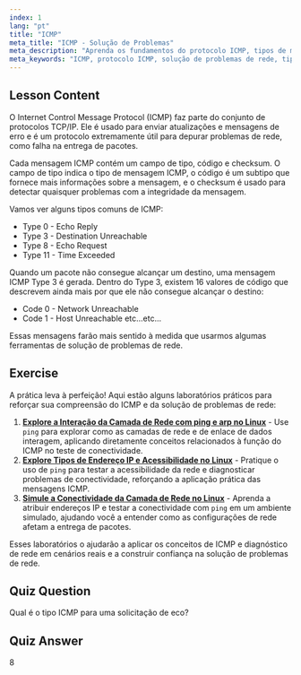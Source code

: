 ```yaml
---
index: 1
lang: "pt"
title: "ICMP"
meta_title: "ICMP - Solução de Problemas"
meta_description: "Aprenda os fundamentos do protocolo ICMP, tipos de mensagens e códigos para solução de problemas de rede. Entenda como o ICMP funciona para depurar problemas de rede."
meta_keywords: "ICMP, protocolo ICMP, solução de problemas de rede, tipos de ICMP, rede Linux, iniciante, tutorial, guia"
---
```


## Lesson Content

O Internet Control Message Protocol (ICMP) faz parte do conjunto de protocolos TCP/IP. Ele é usado para enviar atualizações e mensagens de erro e é um protocolo extremamente útil para depurar problemas de rede, como falha na entrega de pacotes.

Cada mensagem ICMP contém um campo de tipo, código e checksum. O campo de tipo indica o tipo de mensagem ICMP, o código é um subtipo que fornece mais informações sobre a mensagem, e o checksum é usado para detectar quaisquer problemas com a integridade da mensagem.

Vamos ver alguns tipos comuns de ICMP:

- Type 0 - Echo Reply
- Type 3 - Destination Unreachable
- Type 8 - Echo Request
- Type 11 - Time Exceeded

Quando um pacote não consegue alcançar um destino, uma mensagem ICMP Type 3 é gerada. Dentro do Type 3, existem 16 valores de código que descrevem ainda mais por que ele não consegue alcançar o destino:

- Code 0 - Network Unreachable
- Code 1 - Host Unreachable
  etc...etc...

Essas mensagens farão mais sentido à medida que usarmos algumas ferramentas de solução de problemas de rede.

## Exercise

A prática leva à perfeição! Aqui estão alguns laboratórios práticos para reforçar sua compreensão do ICMP e da solução de problemas de rede:

1. **[Explore a Interação da Camada de Rede com ping e arp no Linux](https://labex.io/pt/labs/linux-explore-network-layer-interaction-with-ping-and-arp-in-linux-592746)** - Use `ping` para explorar como as camadas de rede e de enlace de dados interagem, aplicando diretamente conceitos relacionados à função do ICMP no teste de conectividade.
2. **[Explore Tipos de Endereço IP e Acessibilidade no Linux](https://labex.io/pt/labs/linux-explore-ip-address-types-and-reachability-in-linux-592780)** - Pratique o uso de `ping` para testar a acessibilidade da rede e diagnosticar problemas de conectividade, reforçando a aplicação prática das mensagens ICMP.
3. **[Simule a Conectividade da Camada de Rede no Linux](https://labex.io/pt/labs/linux-simulate-network-layer-connectivity-in-linux-592752)** - Aprenda a atribuir endereços IP e testar a conectividade com `ping` em um ambiente simulado, ajudando você a entender como as configurações de rede afetam a entrega de pacotes.

Esses laboratórios o ajudarão a aplicar os conceitos de ICMP e diagnóstico de rede em cenários reais e a construir confiança na solução de problemas de rede.

## Quiz Question

Qual é o tipo ICMP para uma solicitação de eco?

## Quiz Answer

8
